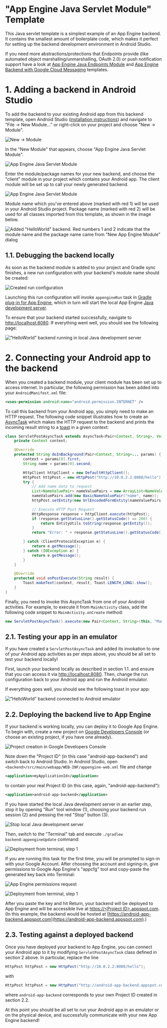 "App Engine Java Servlet Module" Template
===========================================

This Java servlet template is a simplest example of an App Engine backend. It contains the smallest amount of boilerplate code, which makes it perfect for setting up the backend development environment in Android Studio.

If you need more abstractions/protections that Endpoints provide (like automated object marshalling/unmarshalling, OAuth 2.0) or push notification support have a look at [App Engine Java Endpoints Module](/HelloEndpoints) and [App Engine Backend with Google Cloud Messaging](/GcmEndpoints) templates.

# 1. Adding a backend in Android Studio

To add the backend to your existing Android app from this backend template, open Android Studio ([installation instructions](https://developer.android.com/sdk/installing/studio.html)) and navigate to "File &rarr; New Module..." or right-click on your project and choose "New &rarr; Module".

![New &rarr; Module](/doc/img/add-app-engine-backend-menu-scaled.png)

In the "New Module" that appears, choose "App Engine Java Servlet Module".

![App Engine Java Servlet Module](/doc/img/add-app-engine-backend-menu-helloworld.png)

Enter the module/package names for your new backend, and choose the "client" module in your project which contains your Android app. The client module will be set up to call your newly generated backend.

![App Engine Java Servlet Module](/doc/img/add-app-engine-backend-dialog-step-2.png)

Module name which you've entered above (marked with red 1) will be used in your Android Studio project. Package name (marked with red 2) will be used for all classes imported from this template, as shown in the image below.

![Added "HelloWorld" backend. Red numbers 1 and 2 indicate that the module name and the package name came from "New App Engine Module" dialog](/doc/img/added-backend-helloworld.png)

## 1.1. Debugging the backend locally

As soon as the backend module is added to your project and Gradle sync finishes, a new run configuration with your backend's module name should be created:

![Created run configuration](/doc/img/run-configuration.png)

Launching this run configuration will invoke `appengineRun` task in [Gradle plug-in for App Engine](https://github.com/GoogleCloudPlatform/gradle-appengine-plugin), which in turn will start the local App Engine [Java development server](https://developers.google.com/appengine/docs/java/tools/devserver).

To ensure that your backend started successfully, navigate to [http://localhost:8080](http://localhost:8080). If everything went well, you should see the following page:

!["HelloWorld" backend running in local Java development server](/doc/img/devappserver-helloworld.png)

# 2. Connecting your Android app to the backend

When you created a backend module, your client module has been set up to access internet. In particular, the following permission has been added into your `AndroidManifest.xml` file:

```xml
<uses-permission android:name="android.permission.INTERNET" />
```

To call this backend from your Android app, you simply need to make an HTTP request. The following code snippet illustrates how to create an [AsyncTask](http://developer.android.com/reference/android/os/AsyncTask.html) which makes the HTTP request to the backend and prints the incoming result string to a [toast](http://developer.android.com/guide/topics/ui/notifiers/toasts.html) in a given context:

```java
class ServletPostAsyncTask extends AsyncTask<Pair<Context, String>, Void, String> {
    private Context context;

    @Override
    protected String doInBackground(Pair<Context, String>... params) {
        context = params[0].first;
        String name = params[0].second;

        HttpClient httpClient = new DefaultHttpClient();
        HttpPost httpPost = new HttpPost("http://10.0.2.2:8080/hello"); // 10.0.2.2 is localhost's IP address in Android emulator
        try {
            // Add name data to request
            List<NameValuePair> nameValuePairs = new ArrayList<NameValuePair>(1);
            nameValuePairs.add(new BasicNameValuePair("name", name));
            httpPost.setEntity(new UrlEncodedFormEntity(nameValuePairs));

            // Execute HTTP Post Request
            HttpResponse response = httpClient.execute(httpPost);
            if (response.getStatusLine().getStatusCode() == 200) {
                return EntityUtils.toString(response.getEntity());
            }
            return "Error: " + response.getStatusLine().getStatusCode() + " " + response.getStatusLine().getReasonPhrase();

        } catch (ClientProtocolException e) {
            return e.getMessage();
        } catch (IOException e) {
            return e.getMessage();
        }
    }

    @Override
    protected void onPostExecute(String result) {
        Toast.makeText(context, result, Toast.LENGTH_LONG).show();
    }
}
```

Finally, you need to invoke this AsyncTask from one of your Android activities. For example, to execute it from `MainActivity` class, add the following code snippet to `MainActivity.onCreate` method:
```java
new ServletPostAsyncTask().execute(new Pair<Context, String>(this, "Manfred"));
```

## 2.1. Testing your app in an emulator

If you have created a `ServletPostAsyncTask` and added its invokation to one of your Android app activities as per steps above, you should be all set to test your backend locally!

First, launch your backend locally as described in section 1.1. and ensure that you can access it via [http://localhost:8080](http://localhost:8080). Then, change the run configuration back to your Android app and run the Android emulator.

If everything goes well, you should see the following toast in your app:

!["HelloWorld" backend connected to Android emulator](/doc/img/emulator-helloworld.png)

## 2.2. Deploying the backend live to App Engine

If your backend is working locally, you can deploy it to Google App Engine. To begin with, create a new project on [Google Developers Console](https://console.developers.google.com) (or choose an existing project, if you have one already).

![Project creation in Google Developers Console](/doc/img/new-developer-console-project.png)

Note down the "Project ID" (in this case "android-app-backend") and switch back to Android Studio. In Android Studio, open `<backend>/src/main/webapp/WEB-INF/appengine-web.xml` file and change
```xml
<application>myApplicationId</application>
```
to contain your real Project ID (in this case, again, "android-app-backend"):
```xml
<application>android-app-backend</application>
```

If you have started the local Java development server in an earlier step, stop it by opening "Run" tool window (1), choosing your backend run session (2) and pressing the red "Stop" button (3). 

![Stop local Java development server](/doc/img/stop-devappserver-helloworld.png)

Then, switch to the "Terminal" tab and execute `./gradlew backend:appengineUpdate` command:

![Deployment from terminal, step 1](/doc/img/update-helloworld-1.png)

If you are running this task for the first time, you will be prompted to sign-in with your Google Account. After choosing the account and signing-in, give permissions to Google App Engine's "appcfg" tool and copy-paste the generated key back into Terminal:

![App Engine permissions request](/doc/img/app-engine-permissions.png)

![Deployment from terminal, step 1](/doc/img/update-helloworld-2.png)

After you paste the key and hit Return, your backend will be deployed to App Engine and will be accessible live at [https://&lt;Project ID&gt;.appspot.com](https://cloud.google.com). (In this example, the backend would be hosted at [https://android-app-backend.appspot.com](https://android-app-backend.appspot.com).)

## 2.3. Testing against a deployed backend

Once you have deployed your backend to App Engine, you can connect your Android app to it by modifying `ServletPostAsyncTask` class defined in section 2 above. In particular, replace the line
```java
HttpPost httpPost = new HttpPost("http://10.0.2.2:8080/hello");
```
with
```java
HttpPost httpPost = new HttpPost("http://android-app-backend.appspot.com/hello");
```
where `android-app-backend` corresponds to your own Project ID created in section 2.2.

At this point you should be all set to run your Android app in an emulator or on the physical device, and successfully communicate with your new App Engine backend!

